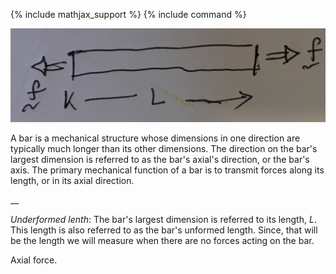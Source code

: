 {% include mathjax_support %}
{% include command %}

![](2021-09-09-13-57-04.png)

A bar is a mechanical structure whose dimensions in one direction are typically much longer than its other dimensions. The direction on the bar's largest dimension is referred to as the bar's axial's direction, or the bar's axis.   The primary mechanical function of a bar is to transmit forces along its length, or in its axial direction.


__


_Underformed lenth_: The bar's largest dimension is referred to its length, $L$. This length is also referred to as the bar's unformed length. Since, that will be the length we will measure when there are no forces acting on the bar.

Axial force. 

